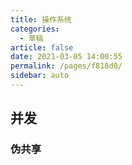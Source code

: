 ```yaml
---
title: 操作系统
categories: 
  - 草稿
article: false
date: 2021-03-05 14:00:55
permalink: /pages/f818d0/
sidebar: auto
---
```




## 并发

### 伪共享